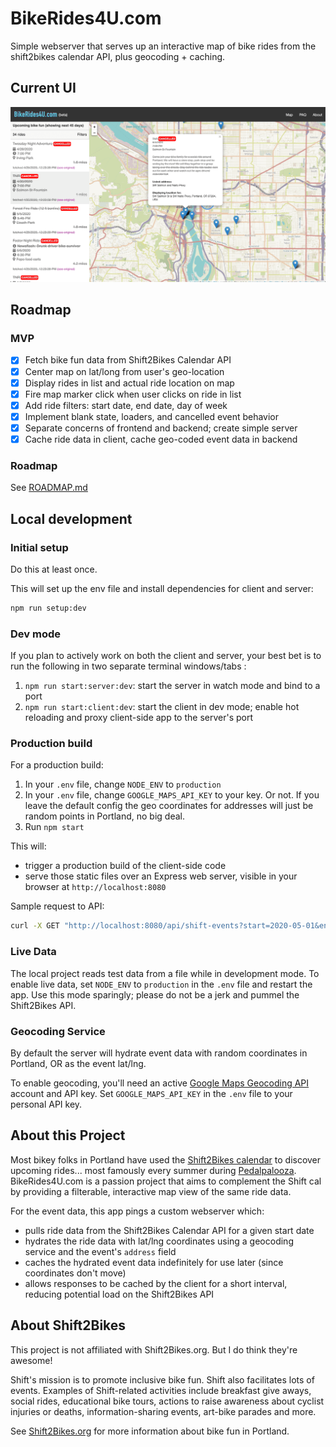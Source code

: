 # BikeRides4U.com

Simple webserver that serves up an interactive map of bike rides from the shift2bikes calendar API, plus geocoding + caching.

## Current UI

![screen capture of app](/screencap.png)

## Roadmap

### MVP

- [x] Fetch bike fun data from Shift2Bikes Calendar API
- [x] Center map on lat/long from user's geo-location
- [x] Display rides in list and actual ride location on map
- [x] Fire map marker click when user clicks on ride in list
- [x] Add ride filters: start date, end date, day of week
- [x] Implement blank state, loaders, and cancelled event behavior
- [x] Separate concerns of frontend and backend; create simple server
- [x] Cache ride data in client, cache geo-coded event data in backend

### Roadmap

See [ROADMAP.md](https://github.com/theholla/bikerides4u/blob/master/ROADMAP.md)

## Local development

### Initial setup

Do this at least once.

This will set up the env file and install dependencies for client and server:

```bash
npm run setup:dev
```

### Dev mode

If you plan to actively work on both the client and server, your best bet is to run the following in two separate terminal windows/tabs :

1. `npm run start:server:dev`: start the server in watch mode and bind to a port
1. `npm run start:client:dev`: start the client in dev mode; enable hot reloading and proxy client-side app to the server's port

### Production build

For a production build:

1. In your `.env` file, change `NODE_ENV` to `production`
1. In your `.env` file, change `GOOGLE_MAPS_API_KEY` to your key. Or not. If you leave the default config the geo coordinates for addresses will just be random points in Portland, no big deal.
1. Run `npm start`

This will:

- trigger a production build of the client-side code
- serve those static files over an Express web server, visible in your browser at `http://localhost:8080`

Sample request to API:

```bash
curl -X GET "http://localhost:8080/api/shift-events?start=2020-05-01&end=2020-06-01"
```

### Live Data

The local project reads test data from a file while in development mode. To enable live data, set `NODE_ENV` to `production` in the `.env` file and restart the app. Use this mode sparingly; please do not be a jerk and pummel the Shift2Bikes API.

### Geocoding Service

By default the server will hydrate event data with random coordinates in Portland, OR as the event lat/lng.

To enable geocoding, you'll need an active [Google Maps Geocoding API](https://developers.google.com/maps/documentation/geocoding/start) account and API key. Set `GOOGLE_MAPS_API_KEY` in the `.env` file to your personal API key.

## About this Project

Most bikey folks in Portland have used the [Shift2Bikes calendar](https://www.shift2bikes.org/calendar/) to discover upcoming rides... most famously every summer during [Pedalpalooza](https://www.shift2bikes.org/pedalpalooza-calendar/). BikeRides4U.com is a passion project that aims to complement the Shift cal by providing a filterable, interactive map view of the same ride data.

For the event data, this app pings a custom webserver which:

- pulls ride data from the Shift2Bikes Calendar API for a given start date
- hydrates the ride data with lat/lng coordinates using a geocoding service and the event's `address` field
- caches the hydrated event data indefinitely for use later (since coordinates don't move)
- allows responses to be cached by the client for a short interval, reducing potential load on the Shift2Bikes API

## About Shift2Bikes

This project is not affiliated with Shift2Bikes.org. But I do think they're awesome!

Shift's mission is to promote inclusive bike fun. Shift also facilitates lots of events. Examples of Shift-related activities include breakfast give aways, social rides, educational bike tours, actions to raise awareness about cyclist injuries or deaths, information-sharing events, art-bike parades and more.

See [Shift2Bikes.org](https://www.shift2bikes.org/) for more information about bike fun in Portland.
